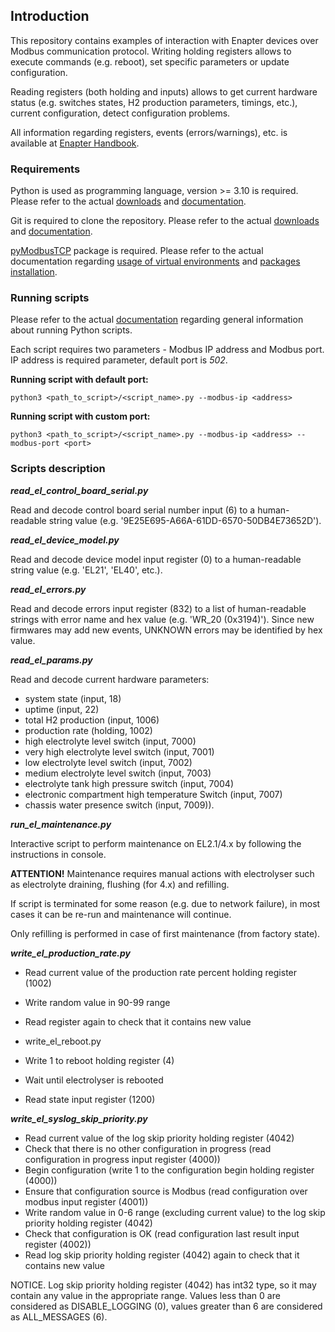 ## Introduction

This repository contains examples of interaction with Enapter devices over
Modbus communication protocol. Writing holding registers allows to execute 
commands (e.g. reboot), set specific parameters or update configuration.

Reading registers (both holding and inputs) allows to get current hardware status 
(e.g. switches states, H2 production parameters, timings, etc.), current configuration,
detect configuration problems.

All information regarding registers, events (errors/warnings), etc. is available at [Enapter Handbook](https://handbook.enapter.com).

### Requirements

Python is used as programming language, version >= 3.10 is required.
Please refer to the actual [downloads](https://www.python.org/downloads/) and [documentation](https://www.python.org/doc/).

Git is required to clone the repository.
Please refer to the actual [downloads](https://www.git-scm.com/downloads) and [documentation](https://www.git-scm.com/doc).

[pyModbusTCP](https://pypi.org/project/pyModbusTCP/0.2.1/) package is required.
Please refer to the actual documentation regarding [usage of virtual environments](https://docs.python.org/3/library/venv.html) and [packages installation](https://packaging.python.org/en/latest/tutorials/installing-packages/).

### Running scripts

Please refer to the actual [documentation](https://docs.python.org/3/using/cmdline.html) regarding general information about running Python scripts.

Each script requires two parameters - Modbus IP address and Modbus port.
IP address is required parameter, default port is _502_.

**Running script with default port:**
```
python3 <path_to_script>/<script_name>.py --modbus-ip <address> 
```

**Running script with custom port:**
```
python3 <path_to_script>/<script_name>.py --modbus-ip <address> --modbus-port <port>
```

### Scripts description

**_read_el_control_board_serial.py_**

Read and decode control board serial number input (6) to a human-readable string value (e.g. '9E25E695-A66A-61DD-6570-50DB4E73652D').

**_read_el_device_model.py_**

Read and decode device model input register (0) to a human-readable string value (e.g. 'EL21', 'EL40', etc.).

**_read_el_errors.py_**

Read and decode errors input register (832) to a list of human-readable strings with error name and hex 
value (e.g. 'WR_20 (0x3194)'). Since new firmwares may add new events, UNKNOWN errors may be identified by hex value.

**_read_el_params.py_**

Read and decode current hardware parameters:
- system state (input, 18)
- uptime (input, 22)
- total H2 production (input, 1006)
- production rate (holding, 1002)
- high electrolyte level switch (input, 7000)
- very high electrolyte level switch (input, 7001)
- low electrolyte level switch (input, 7002)
- medium electrolyte level switch (input, 7003)
- electrolyte tank high pressure switch (input, 7004)
- electronic compartment high temperature Switch (input, 7007)
- chassis water presence switch (input, 7009)).

**_run_el_maintenance.py_**

Interactive script to perform maintenance on EL2.1/4.x by following the instructions in console.

**ATTENTION!** Maintenance requires manual actions with electrolyser such as electrolyte draining,
flushing (for 4.x) and refilling.

If script is terminated for some reason (e.g. due to network failure), in most cases it can be re-run and
maintenance will continue.

Only refilling is performed in case of first maintenance (from factory state). 

**_write_el_production_rate.py_**

- Read current value of the production rate percent holding register (1002)
- Write random value in 90-99 range
- Read register again to check that it contains new value

- write_el_reboot.py

- Write 1 to reboot holding register (4)
- Wait until electrolyser is rebooted
- Read state input register (1200)

**_write_el_syslog_skip_priority.py_**

- Read current value of the log skip priority holding register (4042)
- Check that there is no other configuration in progress (read configuration in progress input register (4000))
- Begin configuration (write 1 to the configuration begin holding register (4000))
- Ensure that configuration source is Modbus (read configuration over modbus input register (4001))
- Write random value in 0-6 range (excluding current value) to the log skip priority holding register (4042)
- Check that configuration is OK (read configuration last result input register (4002))
- Read log skip priority holding register (4042) again to check that it contains new value

NOTICE. Log skip priority holding register (4042) has int32 type, so it may contain any value in the appropriate
range. Values less than 0 are considered as DISABLE_LOGGING (0), values greater than 6 are considered as ALL_MESSAGES (6). 
